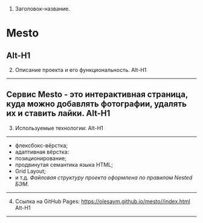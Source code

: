 
1. Заголовок-название. 
# Mesto
Alt-H1
------
2. Описание проекта и его функциональность.
Alt-H1
------
Cервис Mesto - это интерактивная страница, куда можно добавлять фотографии, удалять их и ставить лайки.
Alt-H1
------
3. Используемые технологии:
Alt-H1
------
* флексбокс-вёрстка;
* адаптивная вёрстка:
* позиционирование;
* продвинутая семантика языка HTML;
* Grid Layout;
* и т.д.
*Файловая структуру проекта оформлена по правилам Nested БЭМ.*
------
4. Ссылка на GitHub Pages: https://olesaym.github.io/mesto//index.html
Alt-H1
------